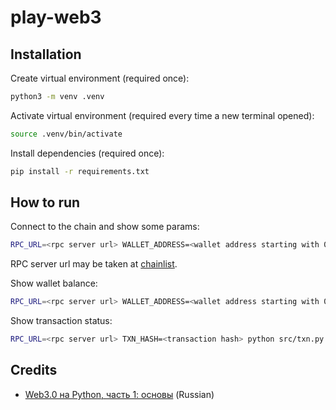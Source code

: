 # play-web3
## Installation
Create virtual environment (required once):
```bash
python3 -m venv .venv
```
Activate virtual environment (required every time a new terminal opened):
```bash
source .venv/bin/activate
```
Install dependencies (required once):
```bash
pip install -r requirements.txt
```

## How to run
Connect to the chain and show some params:
```bash
RPC_URL=<rpc server url> WALLET_ADDRESS=<wallet address starting with 0x> python src/chain.py
```
RPC server url may be taken at [chainlist](https://chainlist.org/).

Show wallet balance:
```bash
RPC_URL=<rpc server url> WALLET_ADDRESS=<wallet address starting with 0x> python src/wallet.py
```

Show transaction status:
```bash
RPC_URL=<rpc server url> TXN_HASH=<transaction hash> python src/txn.py
```

## Credits
 - [Web3.0 на Python, часть 1: основы](https://habr.com/ru/articles/674204/) (Russian)